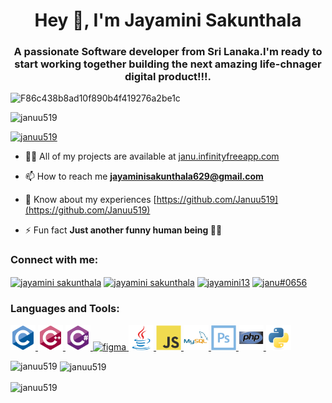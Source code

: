 <h1 align="center">Hey 👋, I'm Jayamini Sakunthala</h1>
<h3 align="center">A passionate Software developer from Sri Lanaka.I'm ready to start working together building the next amazing life-chnager digital product!!!.</h3>

<img  title="woman.gif" src="https://cdn.dribbble.com/users/911625/screenshots/11113787/media/f86c438b8ad10f890b4f419276a2be1c.gif" alt="F86c438b8ad10f890b4f419276a2be1c" >


<p align="left"> <img src="https://komarev.com/ghpvc/?username=januu519&label=Profile%20views&color=0e75b6&style=flat" alt="januu519" /> </p>

<p align="left"> <a href="https://github.com/ryo-ma/github-profile-trophy"><img src="https://github-profile-trophy.vercel.app/?username=januu519" alt="januu519" /></a> </p>

- 👨‍💻 All of my projects are available at [janu.infinityfreeapp.com](janu.infinityfreeapp.com)

- 📫 How to reach me **jayaminisakunthala629@gmail.com**

- 📄 Know about my experiences [https://github.com/Januu519](https://github.com/Januu519)

- ⚡ Fun fact **Just another funny human being 🌸🌼**

<h3 align="left">Connect with me:</h3>
<p align="left">
<a href="https://linkedin.com/in/jayamini sakunthala" target="blank"><img align="center" src="https://raw.githubusercontent.com/rahuldkjain/github-profile-readme-generator/master/src/images/icons/Social/linked-in-alt.svg" alt="jayamini sakunthala" height="30" width="40" /></a>
<a href="https://fb.com/jayamini sakunthala" target="blank"><img align="center" src="https://raw.githubusercontent.com/rahuldkjain/github-profile-readme-generator/master/src/images/icons/Social/facebook.svg" alt="jayamini sakunthala" height="30" width="40" /></a>
<a href="https://instagram.com/jayamini13" target="blank"><img align="center" src="https://raw.githubusercontent.com/rahuldkjain/github-profile-readme-generator/master/src/images/icons/Social/instagram.svg" alt="jayamini13" height="30" width="40" /></a>
<a href="https://discord.gg/janu#0656" target="blank"><img align="center" src="https://raw.githubusercontent.com/rahuldkjain/github-profile-readme-generator/master/src/images/icons/Social/discord.svg" alt="janu#0656" height="30" width="40" /></a>
</p>

<h3 align="left">Languages and Tools:</h3>
<p align="left"> <a href="https://www.cprogramming.com/" target="_blank" rel="noreferrer"> <img src="https://raw.githubusercontent.com/devicons/devicon/master/icons/c/c-original.svg" alt="c" width="40" height="40"/> </a> <a href="https://www.w3schools.com/cpp/" target="_blank" rel="noreferrer"> <img src="https://raw.githubusercontent.com/devicons/devicon/master/icons/cplusplus/cplusplus-original.svg" alt="cplusplus" width="40" height="40"/> </a> <a href="https://www.w3schools.com/cs/" target="_blank" rel="noreferrer"> <img src="https://raw.githubusercontent.com/devicons/devicon/master/icons/csharp/csharp-original.svg" alt="csharp" width="40" height="40"/> </a> <a href="https://www.figma.com/" target="_blank" rel="noreferrer"> <img src="https://www.vectorlogo.zone/logos/figma/figma-icon.svg" alt="figma" width="40" height="40"/> </a> <a href="https://www.java.com" target="_blank" rel="noreferrer"> <img src="https://raw.githubusercontent.com/devicons/devicon/master/icons/java/java-original.svg" alt="java" width="40" height="40"/> </a> <a href="https://developer.mozilla.org/en-US/docs/Web/JavaScript" target="_blank" rel="noreferrer"> <img src="https://raw.githubusercontent.com/devicons/devicon/master/icons/javascript/javascript-original.svg" alt="javascript" width="40" height="40"/> </a> <a href="https://www.mysql.com/" target="_blank" rel="noreferrer"> <img src="https://raw.githubusercontent.com/devicons/devicon/master/icons/mysql/mysql-original-wordmark.svg" alt="mysql" width="40" height="40"/> </a> <a href="https://www.photoshop.com/en" target="_blank" rel="noreferrer"> <img src="https://raw.githubusercontent.com/devicons/devicon/master/icons/photoshop/photoshop-line.svg" alt="photoshop" width="40" height="40"/> </a> <a href="https://www.php.net" target="_blank" rel="noreferrer"> <img src="https://raw.githubusercontent.com/devicons/devicon/master/icons/php/php-original.svg" alt="php" width="40" height="40"/> </a> <a href="https://www.python.org" target="_blank" rel="noreferrer"> <img src="https://raw.githubusercontent.com/devicons/devicon/master/icons/python/python-original.svg" alt="python" width="40" height="40"/> </a> </p>

<p><img align="left" src="https://github-readme-stats.vercel.app/api/top-langs?username=januu519&show_icons=true&locale=en&layout=compact" alt="januu519" /></p>

<p>&nbsp;<img align="center" src="https://github-readme-stats.vercel.app/api?username=januu519&show_icons=true&locale=en" alt="januu519" /></p>

<p><img align="center" src="https://github-readme-streak-stats.herokuapp.com/?user=januu519&" alt="januu519" /></p>
